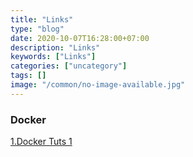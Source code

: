 ```yaml
---
title: "Links"
type: "blog"
date: 2020-10-07T16:28:00+07:00
description: "Links"
keywords: ["Links"]
categories: ["uncategory"]
tags: []
image: "/common/no-image-available.jpg"
---
```


### Docker

[1.Docker Tuts 1](https://www.youtube.com/watch?v=i7yoXqlg48M)
